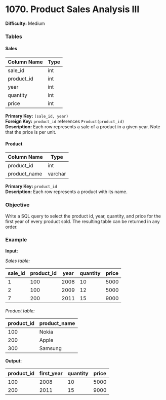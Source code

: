 # 1070. Product Sales Analysis III

**Difficulty:** Medium

### Tables

#### Sales

| Column Name | Type |
|-------------|------|
| sale_id     | int  |
| product_id  | int  |
| year        | int  |
| quantity    | int  |
| price       | int  |

**Primary Key:** `(sale_id, year)`  
**Foreign Key:** `product_id` references `Product(product_id)`  
**Description:** Each row represents a sale of a product in a given year. Note that the price is per unit.

#### Product

| Column Name  | Type    |
|--------------|---------|
| product_id   | int     |
| product_name | varchar |

**Primary Key:** `product_id`  
**Description:** Each row represents a product with its name.

### Objective

Write a SQL query to select the product id, year, quantity, and price for the first year of every product sold. The resulting table can be returned in any order.

### Example

**Input:**

_Sales table:_

| sale_id | product_id | year | quantity | price |
|---------|------------|------|----------|-------|
| 1       | 100        | 2008 | 10       | 5000  |
| 2       | 100        | 2009 | 12       | 5000  |
| 7       | 200        | 2011 | 15       | 9000  |

_Product table:_

| product_id | product_name |
|------------|--------------|
| 100        | Nokia        |
| 200        | Apple        |
| 300        | Samsung      |

**Output:**

| product_id | first_year | quantity | price |
|------------|------------|----------|-------|
| 100        | 2008       | 10       | 5000  |
| 200        | 2011       | 15       | 9000  |

